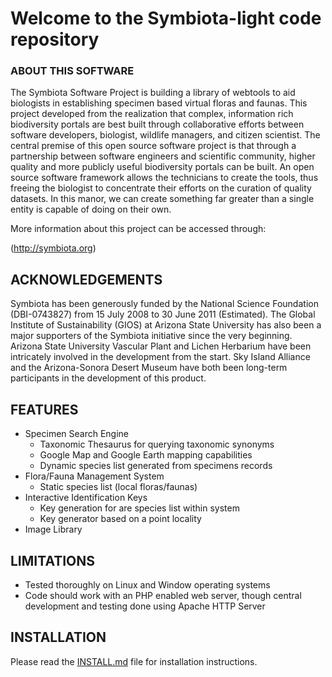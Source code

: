 # Welcome to the Symbiota-light code repository

### ABOUT THIS SOFTWARE

The Symbiota Software Project is building a library of webtools to aid biologists in establishing specimen based virtual floras and faunas. This project developed from the realization that complex, information rich biodiversity portals are best built through collaborative efforts between software developers, biologist, wildlife managers, and citizen scientist. The central premise of this open source software project is that through a partnership between software engineers and scientific community, higher quality and more publicly useful biodiversity portals can be built. An open source software framework allows the technicians to create the tools, thus freeing the biologist to concentrate their efforts on the curation of quality datasets. In this manor, we can create 
something far greater than a single entity is capable of doing on their own.

More information about this project can be accessed through:

(http://symbiota.org)


## ACKNOWLEDGEMENTS

Symbiota has been generously funded by the National Science 
Foundation (DBI-0743827) from 15 July 2008 to 30 June 2011 
(Estimated). The Global Institute of Sustainability 
(GIOS) at Arizona State University has also been a major 
supporters of the Symbiota initiative since the very beginning. 
Arizona State University Vascular Plant and Lichen Herbarium have 
been intricately involved in the development from the start. 
Sky Island Alliance and the Arizona-Sonora Desert Museum have both 
been long-term participants in the development of this product.

## FEATURES

* Specimen Search Engine
  * Taxonomic Thesaurus for querying taxonomic synonyms
  * Google Map and Google Earth mapping capabilities
  * Dynamic species list generated from specimens records
* Flora/Fauna Management System
  * Static species list (local floras/faunas) 
* Interactive Identification Keys
  * Key generation for are species list within system
  * Key generator based on a point locality
* Image Library 


## LIMITATIONS

* Tested thoroughly on Linux and Window operating systems
* Code should work with an PHP enabled web server, though central development and testing done using Apache HTTP Server


## INSTALLATION

Please read the [INSTALL.md](docs/INSTALL.md) file for installation instructions.


